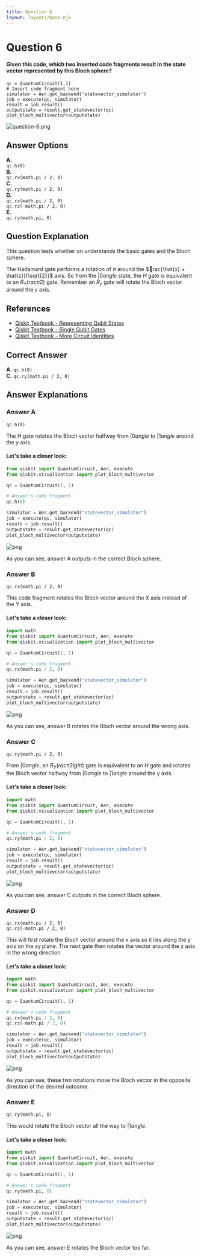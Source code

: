 ```yaml
---
title: Question 6
layout: layouts/base.njk
---
```

# Question 6

#### Given this code, which two inserted code fragments result in the state vector represented by this Bloch sphere?

    qc = QuantumCircuit(1,1)
    # Insert code fragment here
    simulator = Aer.get_backend('statevector_simulator')
    job = execute(qc, simulator)
    result = job.result()
    outputstate = result.get_statevector(qc)
    plot_bloch_multivector(outputstate)
    
![question-6.png](attachment:7bbc5cba-d187-469b-a6c8-5476a0e70f38.png)

## Answer Options

**A.**  
    `qc.h(0)`  
**B.**  
    `qc.rx(math.pi / 2, 0)`  
**C.**  
    `qc.ry(math.pi / 2, 0)`  
**D.**  
    `qc.rx(math.pi / 2, 0)`  
    `qc.rz(-math.pi / 2, 0)`  
**E.**  
    `qc.ry(math.pi, 0)`

## Question Explanation

This question tests whether on understands the basic gates and the Bloch sphere.

The Hadamard gate performs a rotation of $\pi$ around the $rac{\hat{x} + \hat{z}}{\sqrt{2}}$ axis.
So from the $|0angle$ state, the $H$ gate is equivalent to an $R_{Y}(rac{\pi}{2})$ gate.
Remember an $R_{\gamma}$ gate will rotate the Bloch vector around the $\gamma$ axis.

## References

* [Qiskit Textbook - Representing Qubit States](https://qiskit.org/textbook/ch-states/representing-qubit-states.html#bloch-sphere)
* [Qiskit Textbook - Single Qubit Gates](https://qiskit.org/textbook/ch-states/single-qubit-gates.html)
* [Qiskit Textbook - More Circuit Identities](https://qiskit.org/textbook/ch-gates/more-circuit-identities.html)

## Correct Answer

**A.** `qc.h(0)`  
**C.** `qc.ry(math.pi / 2, 0)`

## Answer Explanations

### Answer A

`qc.h(0)`

The $H$ gate rotates the Bloch vector halfway from $|0angle$ to $|1angle$ around the y axis.

#### Let's take a closer look:


```python
from qiskit import QuantumCircuit, Aer, execute
from qiskit.visualization import plot_bloch_multivector

qc = QuantumCircuit(1, 1)

# Answer's code fragment
qc.h(0)

simulator = Aer.get_backend("statevector_simulator")
job = execute(qc, simulator)
result = job.result()
outputstate = result.get_statevector(qc)
plot_bloch_multivector(outputstate)
```




    
![png](Question-06_files/Question-06_11_0.png)
    



As you can see, answer A outputs in the correct Bloch sphere.

### Answer B

`qc.rx(math.pi / 2, 0)`

This code fragment rotates the Bloch vector around the X axis instead of the Y axis.

#### Let's take a closer look:


```python
import math
from qiskit import QuantumCircuit, Aer, execute
from qiskit.visualization import plot_bloch_multivector

qc = QuantumCircuit(1, 1)

# Answer's code fragment
qc.rx(math.pi / 2, 0)

simulator = Aer.get_backend("statevector_simulator")
job = execute(qc, simulator)
result = job.result()
outputstate = result.get_statevector(qc)
plot_bloch_multivector(outputstate)
```




    
![png](Question-06_files/Question-06_15_0.png)
    



As you can see, answer B rotates the Bloch vector around the wrong axis.

### Answer C

`qc.ry(math.pi / 2, 0)`

From $|0angle$, an $R_{Y}\left(rac{\pi}{2}ight)$ gate is equivalent to an $H$ gate and rotates the Bloch vector halfway from $|0angle$ to $|1angle$ around the y axis.

#### Let's take a closer look:


```python
import math
from qiskit import QuantumCircuit, Aer, execute
from qiskit.visualization import plot_bloch_multivector

qc = QuantumCircuit(1, 1)

# Answer's code fragment
qc.ry(math.pi / 2, 0)

simulator = Aer.get_backend("statevector_simulator")
job = execute(qc, simulator)
result = job.result()
outputstate = result.get_statevector(qc)
plot_bloch_multivector(outputstate)
```




    
![png](Question-06_files/Question-06_19_0.png)
    



As you can see, answer C outputs in the correct Bloch sphere.

### Answer D

`qc.rx(math.pi / 2, 0)`  
`qc.rz(-math.pi / 2, 0)`

This will first rotate the Bloch vector around the x axis so it lies along the y axis on the xy plane.
The next gate then rotates the vector around the z axis in the wrong direction.

#### Let's take a closer look:


```python
import math
from qiskit import QuantumCircuit, Aer, execute
from qiskit.visualization import plot_bloch_multivector

qc = QuantumCircuit(1, 1)

# Answer's code fragment
qc.rx(math.pi / 2, 0)
qc.rz(-math.pi / 2, 0)

simulator = Aer.get_backend("statevector_simulator")
job = execute(qc, simulator)
result = job.result()
outputstate = result.get_statevector(qc)
plot_bloch_multivector(outputstate)
```




    
![png](Question-06_files/Question-06_23_0.png)
    



As you can see, these two rotations move the Bloch vector in the opposite direction of the desired outcome.

### Answer E

`qc.ry(math.pi, 0)`

This would rotate the Bloch vector all the way to $|1angle$.

#### Let's take a closer look:


```python
import math
from qiskit import QuantumCircuit, Aer, execute
from qiskit.visualization import plot_bloch_multivector

qc = QuantumCircuit(1, 1)

# Answer's code fragment
qc.ry(math.pi, 0)

simulator = Aer.get_backend("statevector_simulator")
job = execute(qc, simulator)
result = job.result()
outputstate = result.get_statevector(qc)
plot_bloch_multivector(outputstate)
```




    
![png](Question-06_files/Question-06_27_0.png)
    



As you can see, answer E rotates the Bloch vector too far.
